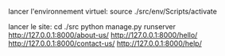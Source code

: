 lancer l'environnement virtuel:
source ./src/env/Scripts/activate

lancer le site:
cd ./src
python manage.py runserver
http://127.0.0.1:8000/about-us/
http://127.0.0.1:8000/hello/
http://127.0.0.1:8000/contact-us/
http://127.0.0.1:8000/help/